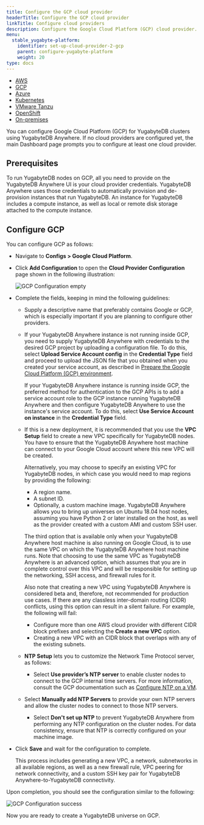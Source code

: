 ```yaml
---
title: Configure the GCP cloud provider
headerTitle: Configure the GCP cloud provider
linkTitle: Configure cloud providers
description: Configure the Google Cloud Platform (GCP) cloud provider.
menu:
  stable_yugabyte-platform:
    identifier: set-up-cloud-provider-2-gcp
    parent: configure-yugabyte-platform
    weight: 20
type: docs
---
```


<ul class="nav nav-tabs-alt nav-tabs-yb">

  <li>
    <a href="../aws/" class="nav-link">
      <i class="fa-brands fa-aws"></i>
      AWS
    </a>
  </li>

  <li>
    <a href="../gcp/" class="nav-link active">
      <i class="fa-brands fa-google" aria-hidden="true"></i>
      GCP
    </a>
  </li>

  <li>
    <a href="../azure/" class="nav-link">
      <i class="icon-azure" aria-hidden="true"></i>
      Azure
    </a>
  </li>

  <li>
    <a href="../kubernetes/" class="nav-link">
      <i class="fa-regular fa-dharmachakra" aria-hidden="true"></i>
      Kubernetes
    </a>
  </li>

  <li>
    <a href="../vmware-tanzu/" class="nav-link">
      <i class="fa-solid fa-cubes" aria-hidden="true"></i>
      VMware Tanzu
    </a>
  </li>

<li>
    <a href="../openshift/" class="nav-link">
      <i class="fa-brands fa-redhat" aria-hidden="true"></i>
      OpenShift
    </a>
  </li>

  <li>
    <a href="../on-premises/" class="nav-link">
      <i class="fa-solid fa-building"></i>
      On-premises
    </a>
  </li>

</ul>

You can configure Google Cloud Platform (GCP) for YugabyteDB clusters using YugabyteDB Anywhere. If no cloud providers are configured yet, the main Dashboard page prompts you to configure at least one cloud provider.

## Prerequisites

To run YugabyteDB nodes on GCP, all you need to provide on the YugabyteDB Anywhere UI is your cloud provider credentials. YugabyteDB Anywhere uses those credentials to automatically provision and de-provision instances that run YugabyteDB. An instance for YugabyteDB includes a compute instance, as well as local or remote disk storage attached to the compute instance.

## Configure GCP

You can configure GCP as follows:

- Navigate to **Configs > Google Cloud Platform**.

- Click **Add Configuration** to open the **Cloud Provider Configuration** page shown in the following illustration:

  ![GCP Configuration empty](/images/ee/gcp-setup/gcp-configure-empty.png)

- Complete the fields, keeping in mind the following guidelines:
  - Supply a descriptive name that preferably contains Google or GCP, which is especially important if you are planning to configure other providers.

  - If your YugabyteDB Anywhere instance is not running inside GCP, you need to supply YugabyteDB Anywhere with credentials to the desired GCP project by uploading a configuration file. To do this, select **Upload Service Account config** in the **Credential Type** field and proceed to upload the JSON file that you obtained when you created your service account, as described in [Prepare the Google Cloud Platform (GCP) environment](../../../install-yugabyte-platform/prepare-environment/gcp).

    If your YugabyteDB Anywhere instance is running inside GCP, the preferred method for authentication to the GCP APIs is to add a service account role to the GCP instance running YugabyteDB Anywhere and then configure YugabyteDB Anywhere to use the instance's service account. To do this, select **Use Service Account on instance** in the **Credential Type** field.

  - If this is a new deployment, it is recommended that you use the **VPC Setup** field to create a new VPC specifically for YugabyteDB nodes. You have to ensure that the YugabyteDB Anywhere host machine can connect to your Google Cloud account where this new VPC will be created.

    Alternatively, you may choose to specify an existing VPC for YugabyteDB nodes, in which case you would need to map regions by providing the following:

    - A region name.
    - A subnet ID.
    - Optionally, a custom machine image. YugabyteDB Anywhere allows you to bring up universes on Ubuntu 18.04 host nodes, assuming you have Python 2 or later installed on the host, as well as the provider created with a custom AMI and custom SSH user.

    The third option that is available only when your YugabyteDB Anywhere host machine is also running on Google Cloud, is to use the same VPC on which the YugabyteDB Anywhere host machine runs. Note that choosing to use the same VPC as YugabyteDB Anywhere is an advanced option, which assumes that you are in complete control over this VPC and will be responsible for setting up the networking, SSH access, and firewall rules for it.

    Also note that creating a new VPC using YugabyteDB Anywhere is considered beta and, therefore, not recommended for production use cases. If there are any classless inter-domain routing (CIDR) conflicts, using this option can result in a silent failure. For example, the following will fail:

    - Configure more than one AWS cloud provider with different CIDR block prefixes and selecting the **Create a new VPC** option.
    - Creating a new VPC with an CIDR block that overlaps with any of the existing subnets.

  - **NTP Setup** lets you to customize the Network Time Protocol server, as follows:

    - Select **Use provider’s NTP server** to enable cluster nodes to connect to the GCP internal time servers. For more information, consult the GCP documentation such as [Configure NTP on a VM](https://cloud.google.com/compute/docs/instances/configure-ntp).

  - Select **Manually add NTP Servers** to provide your own NTP servers and allow the cluster nodes to connect to those NTP servers.

    - Select **Don't set up NTP** to prevent YugabyteDB Anywhere from performing any NTP configuration on the cluster nodes. For data consistency, ensure that NTP is correctly configured on your machine image.

- Click **Save** and wait for the configuration to complete.

  This process includes generating a new VPC, a network, subnetworks in all available regions, as well as a new firewall rule, VPC peering for network connectivity, and a custom SSH key pair for YugabyteDB Anywhere-to-YugabyteDB connectivity.

Upon completion, you should see the configuration similar to the following:

![GCP Configuration success](/images/ee/gcp-setup/gcp-configure-success.png)

Now you are ready to create a YugabyteDB universe on GCP.
